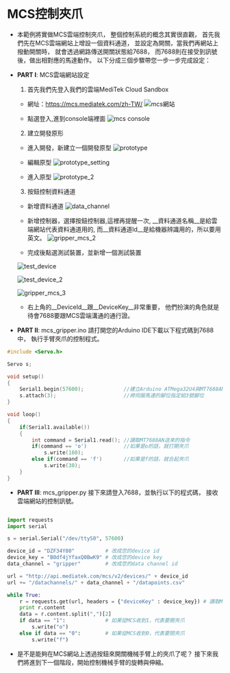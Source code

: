# MCS控制夾爪

* 本範例將實做MCS雲端控制夾爪，
  整個控制系統的概念其實很直觀，
  首先我們先在MCS雲端網站上增設一個資料通道，
  並設定為開關，當我們再網站上撥動開關時，
  就會透過網路傳送開關狀態給7688，
  而7688則在接受到訊號後，做出相對應的馬達動作。
  以下分成三個步驟帶您一步一步完成設定：


* __PART I__: 
  MCS雲端網站設定
  1. 首先我們先登入我們的雲端MediTek Cloud Sandbox
    * 網址：https://mcs.mediatek.com/zh-TW/
    ![mcs網站](pic/mcs_website.png)

    * 點選登入,進到console端裡面
    ![mcs console](pic/mcs_console.png)

  2. 建立開發原形
    * 進入開發，新建立一個開發原型
    ![prototype](pic/prototype.png)

    * 編輯原型
    ![prototype_setting](pic/prototype_setting.png)

    * 進入原型
    ![prototype_2](pic/prototype_2.png)

  3. 按鈕控制資料通道

    * 新增資料通道
    ![data_channel](pic/data_channel.png)

    * 新增控制器，選擇按鈕控制器,這裡再提醒一次,
      __資料通道名稱__是給雲端網站代表資料通道用的,
      而__資料通道Id__是給機器辨識用的，所以要用英文。
    ![gripper_mcs_2](pic/gripper_mcs_2.png)

    * 完成後點選測試裝置，並新增一個測試裝置

    ![test_device](pic/test_device.png)

    ![test_device_2](pic/test_device_2.png)

    ![gripper_mcs_3](pic/gripper_mcs_3.png)

    * 右上角的__DeviceId__跟__DeviceKey__非常重要，
      他們扮演的角色就是待會7688要跟MCS雲端溝通的通行證。



* __PART II__: mcs_gripper.ino 
  請打開您的Arduino IDE下載以下程式碼到7688中，
  執行手臂夾爪的控制程式。

```c
#include <Servo.h>

Servo s;

void setup()
{
    Serial1.begin(57600);             //建立Arduino ATMega32U4與MT7688AN之間的連結
    s.attach(3);                      //將伺服馬達的腳位指定給3號腳位
}

void loop()
{
    if(Serial1.available())
    {
        int command = Serial1.read(); //讀取MT7688AN送來的指令
        if(command == 'o')            //如果是o的話，就打開夾爪
            s.write(160);
        else if(command == 'f')       //如果是f的話，就合起夾爪
            s.write(30);
    }
}
```
* __PART III__: mcs_gripper.py 
  接下來請登入7688，並執行以下的程式碼，
  接收雲端網站的控制訊號。


```python

import requests
import serial

s = serial.Serial("/dev/ttyS0", 57600)

device_id = "DZF34Y80"          # 改成您的device id
device_key = "B0df4jYfaxQ0BwK9" # 改成您的device key
data_channel = "gripper"        # 改成您的data channel id

url = "http://api.mediatek.com/mcs/v2/devices/" + device_id
url += "/datachannels/" + data_channel + "/datapoints.csv"

while True:
    r = requests.get(url, headers = {"deviceKey" : device_key}) # 讀取MCS上夾爪控制開關的訊號
    print r.content
    data = r.content.split(",")[2]
    if data == "1":             # 如果從MCS收到1，代表要開夾爪
        s.write("o")
    else if data == "0":        # 如果從MCS收到0，代表要閉夾爪
        s.write("f")

```

* 是不是能夠在MCS網站上透過按鈕來開關機械手臂上的夾爪了呢？
  接下來我們將進到下一個階段，開始控制機械手臂的旋轉與伸縮。
